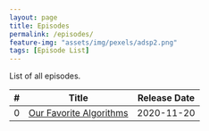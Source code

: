 ```yaml
---
layout: page
title: Episodes
permalink: /episodes/
feature-img: "assets/img/pexels/adsp2.png"
tags: [Episode List]
---
```


List of all episodes.

|   #   |                                      Title                                      | Release Date |
| :---: | :-----------------------------------------------------------------------------: | :----------: |
|   0   | [Our Favorite Algorithms](https://adspthepodcast.com/2020/11/20/Episode-0.html) |  2020-11-20  |

